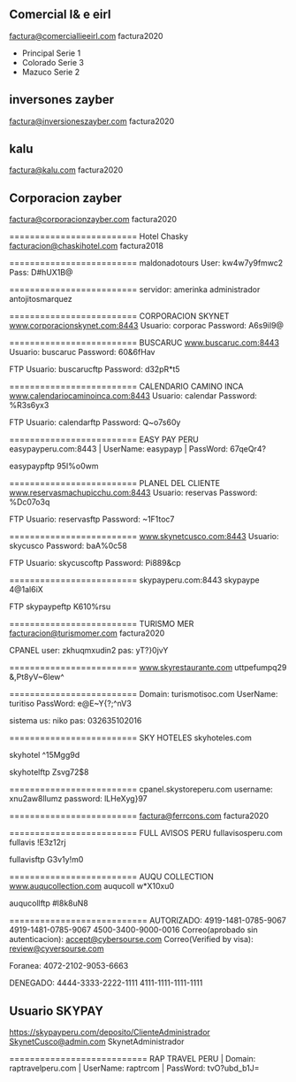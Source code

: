 Comercial l& e eirl
----------------------------------
factura@comerciallieeirl.com
factura2020
* Principal     Serie 1
* Colorado      Serie 3
* Mazuco        Serie 2

inversones zayber
----------------------------------
factura@inversioneszayber.com
factura2020

kalu
----------------------------------
factura@kalu.com
factura2020

Corporacion zayber
----------------------------------
factura@corporacionzayber.com
factura2020

=========================
Hotel Chasky
facturacion@chaskihotel.com
factura2018

=========================
maldonadotours
User: kw4w7y9fmwc2
Pass: D#hUX1B@

=========================
servidor: amerinka
administrador
antojitosmarquez

=========================
CORPORACION SKYNET
www.corporacionskynet.com:8443
Usuario: corporac
Password: A6s9il9@

=========================
BUSCARUC
www.buscaruc.com:8443
Usuario: buscaruc
Password: 60&6fHav

FTP
Usuario: buscarucftp
Password: d32pR*t5

=========================
CALENDARIO CAMINO INCA
www.calendariocaminoinca.com:8443
Usuario: calendar
Password: %R3s6yx3

FTP
Usuario: calendarftp
Password: Q~o7s60y


=========================
EASY PAY PERU
easypayperu.com:8443
| UserName: easypayp
| PassWord: 67qeQr4?

easypaypftp
95I%o0wm


=========================
PLANEL DEL CLIENTE
www.reservasmachupicchu.com:8443
Usuario: reservas
Password: %Dc07o3q

FTP
Usuario: reservasftp
Password: ~1F1toc7


=========================
www.skynetcusco.com:8443
Usuario: skycusco
Password: baA%0c58

FTP
Usuario: skycuscoftp
Password: Pi889&cp

=========================
skypayperu.com:8443
skypaype
4@1al6iX

FTP
skypaypeftp
K610%rsu

=========================
TURISMO MER
facturacion@turismomer.com
factura2020

CPANEL
user: zkhuqmxudin2
pas: yT?}0jvY

=========================
www.skyrestaurante.com
uttpefumpq29
&,Pt8yV~6lew^

=========================
Domain: turismotisoc.com
UserName: turitiso
PassWord: e@E~Y{?;^nV3

sistema
us: niko
pas: 032635102016

=========================
SKY HOTELES
skyhoteles.com

skyhotel
^15Mgg9d

skyhotelftp
Zsvg72$8

=========================
cpanel.skystoreperu.com
username: xnu2aw8llumz
password: lLHeXyg}97


=========================
factura@ferrcons.com
factura2020


=========================
FULL AVISOS PERU
fullavisosperu.com
fullavis
!E3z12rj

fullavisftp
G3v1y!m0

=========================
AUQU COLLECTION
www.auqucollection.com
auqucoll
w*X10xu0

auqucollftp
#l8k8uN8



===========================
AUTORIZADO:
4919-1481-0785-9067
4919-1481-0785-9067
4500-3400-9000-0016
Correo(aprobado sin autenticacion):
accept@cybersourse.com
Correo(Verified by visa):
review@cyversourse.com

Foranea:
4072-2102-9053-6663

DENEGADO:
4444-3333-2222-1111
4111-1111-1111-1111


## Usuario SKYPAY
https://skypayperu.com/deposito/ClienteAdministrador
SkynetCusco@admin.com
SkynetAdministrador

===========================
RAP TRAVEL PERU
| Domain: raptravelperu.com
| UserName: raptrcom
| PassWord: tvO?ubd_b1J=